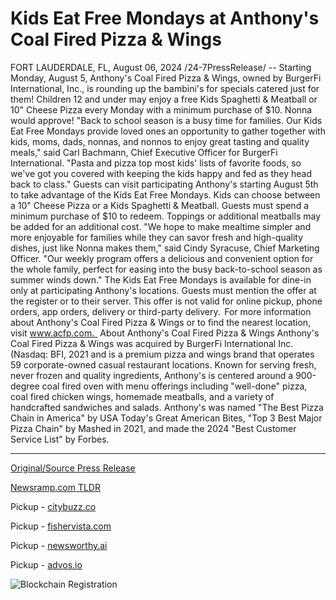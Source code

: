 # Kids Eat Free Mondays at Anthony's Coal Fired Pizza & Wings

FORT LAUDERDALE, FL, August 06, 2024 /24-7PressRelease/ -- Starting Monday, August 5, Anthony's Coal Fired Pizza & Wings, owned by BurgerFi International, Inc., is rounding up the bambini's for specials catered just for them! Children 12 and under may enjoy a free Kids Spaghetti & Meatball or 10" Cheese Pizza every Monday with a minimum purchase of $10. Nonna would approve!   "Back to school season is a busy time for families. Our Kids Eat Free Mondays provide loved ones an opportunity to gather together with kids, moms, dads, nonnas, and nonnos to enjoy great tasting and quality meals," said Carl Bachmann, Chief Executive Officer for BurgerFi International. "Pasta and pizza top most kids' lists of favorite foods, so we've got you covered with keeping the kids happy and fed as they head back to class."   Guests can visit participating Anthony's starting August 5th to take advantage of the Kids Eat Free Mondays. Kids can choose between a 10" Cheese Pizza or a Kids Spaghetti & Meatball. Guests must spend a minimum purchase of $10 to redeem. Toppings or additional meatballs may be added for an additional cost.   "We hope to make mealtime simpler and more enjoyable for families while they can savor fresh and high-quality dishes, just like Nonna makes them," said Cindy Syracuse, Chief Marketing Officer. "Our weekly program offers a delicious and convenient option for the whole family, perfect for easing into the busy back-to-school season as summer winds down."   The Kids Eat Free Mondays is available for dine-in only at participating Anthony's locations. Guests must mention the offer at the register or to their server. This offer is not valid for online pickup, phone orders, app orders, delivery or third-party delivery.    For more information about Anthony's Coal Fired Pizza & Wings or to find the nearest location, visit www.acfp.com.    About Anthony's Coal Fired Pizza & Wings  Anthony's Coal Fired Pizza & Wings was acquired by BurgerFi International Inc. (Nasdaq: BFI, 2021 and is a premium pizza and wings brand that operates 59 corporate-owned casual restaurant locations. Known for serving fresh, never frozen and quality ingredients, Anthony's is centered around a 900-degree coal fired oven with menu offerings including "well-done" pizza, coal fired chicken wings, homemade meatballs, and a variety of handcrafted sandwiches and salads. Anthony's was named "The Best Pizza Chain in America" by USA Today's Great American Bites, "Top 3 Best Major Pizza Chain" by Mashed in 2021, and made the 2024 "Best Customer Service List" by Forbes. 

---

[Original/Source Press Release](https://www.24-7pressrelease.com/press-release/513153/kids-eat-free-mondays-at-anthonys-coal-fired-pizza-wings)
                    

[Newsramp.com TLDR](https://newsramp.com/curated-news/anthony-s-coal-fired-pizza-wings-offers-kids-eat-free-mondays-special/0bacc9c5874b96358e5419eca2f2af31) 


Pickup - [citybuzz.co](https://citybuzz.co/2024/08/06/anthony-s-coal-fired-pizza-wings-launches-kids-eat-free-mondays)

Pickup - [fishervista.com](https://fishervista.com/en/kids-eat-free-mondays-launch-at-anthony-s-coal-fired-pizza-wings/20245506)

Pickup - [newsworthy.ai](https://newsworthy.ai/curated/anthony-s-coal-fired-pizza-wings-launches-kids-eat-free-mondays)

Pickup - [advos.io](https://advos.io/en/anthony-s-coal-fired-pizza-wings-introduces-kids-eat-free-mondays/20245506)
 

 



![Blockchain Registration](https://cdn.newsramp.app/24-7PressRelease/qrcode/248/6/knoboSRm.webp)